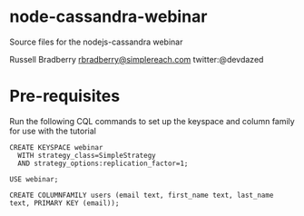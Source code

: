 node-cassandra-webinar
======================

Source files for the nodejs-cassandra webinar

Russell Bradberry <rbradberry@simplereach.com> twitter:@devdazed

Pre-requisites
==============

Run the following CQL commands to set up the keyspace and column family for use with the tutorial

```
CREATE KEYSPACE webinar
  WITH strategy_class=SimpleStrategy
  AND strategy_options:replication_factor=1;

USE webinar;

CREATE COLUMNFAMILY users (email text, first_name text, last_name text, PRIMARY KEY (email));
```